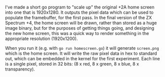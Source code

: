 I've made a short go program to "scale up" the original +2A home screen into
one that is 1920x1280.  It outputs the pixel data which can be used to populate
the framebuffer, for the first pass. In the final version of the ZX Spectrum
+4, the home screen will be drawn, rather than stored as a huge image binary,
but for the purposes of getting things going, and designing the new home
screen, this was a quick way to render something in the appropriate resolution
(1920x1200).

When you run it (e.g. with `go run homescreen.go`) it will generate
`screen.png` which is the home screen. It will write the raw pixel data in hex
to standard out, which can be embedded in the kernel for the first experiment.
Each line is a single pixel, stored in 32 bits: (8 x red, 8 x green, 8 x blue,
8 x transparency).
